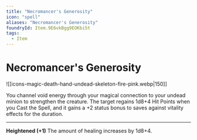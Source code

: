 ```yaml
---
title: "Necromancer's Generosity"
icon: "spell"
aliases: "Necromancer's Generosity"
foundryId: Item.9E6vkBgg9EOKbi5t
tags:
  - Item
---
```


# Necromancer's Generosity
![[icons-magic-death-hand-undead-skeleton-fire-pink.webp|150]]

You channel void energy through your magical connection to your undead minion to strengthen the creature. The target regains 1d8+4 Hit Points when you Cast the Spell, and it gains a +2 status bonus to saves against vitality effects for the duration.

* * *

**Heightened (+1)** The amount of healing increases by 1d8+4.
